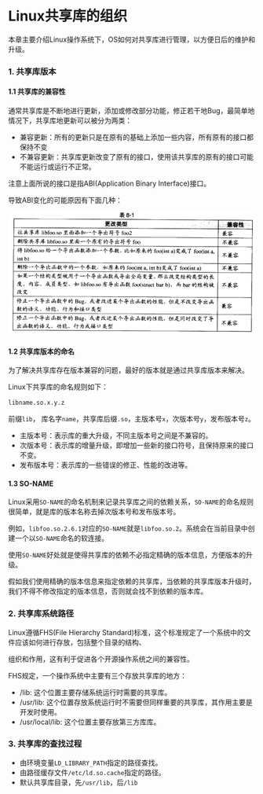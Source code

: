 # Linux共享库的组织

本章主要介绍Linux操作系统下，OS如何对共享库进行管理，以方便日后的维护和升级。

### 1. 共享库版本

#### 1.1 共享库的兼容性

通常共享库是不断地进行更新，添加或修改部分功能，修正若干地Bug，最简单地情况下，共享库地更新可以被分为两类：

+ 兼容更新：所有的更新只是在原有的基础上添加一些内容，所有原有的接口都保持不变
+ 不兼容更新：共享库更新改变了原有的接口，使用该共享库的原有的接口可能不能运行或运行不正常。

注意上面所说的接口是指ABI(Application Binary Interface)接口。

导致ABI变化的可能原因有下面几种：

![](.\images\导致共享对象ABI变化的若干种原因.png)

#### 1.2 共享库版本的命名

为了解决共享库存在版本兼容的问题，最好的版本就是通过共享库版本来解决。

Linux下共享库的命名规则如下：

```txt
libname.so.x.y.z
```

前缀`lib`， 库名字`name`，共享库后缀`.so`，主版本号`x`，次版本号`y`，发布版本号`z`。

+ 主版本号：表示库的重大升级，不同主版本号之间是不兼容的。
+ 次版本号：表示库的增量升级，即增加一些新的接口符号，且保持原来的接口不变。
+ 发布版本号：表示库的一些错误的修正、性能的改进等。

#### 1.3 SO-NAME

Linux采用`SO-NAME`的命名机制来记录共享库之间的依赖关系，`SO-NAME`的命名规则很简单，就是库的版本名称去掉次版本号和发布版本号。

例如，`libfoo.so.2.6.1`对应的`SO-NAME`就是`libfoo.so.2`。系统会在当前目录中创建一个以`SO-NAME`命名的软连接。

使用`SO-NAME`好处就是使得共享库的依赖不必指定精确的版本信息，方便版本的升级。

假如我们使用精确的版本信息来指定依赖的共享库，当依赖的共享库版本升级时，我们不得不修改指定的版本信息，否则就会找不到依赖的版本库。

### 2. 共享库系统路径

Linux遵循FHS(File Hierarchy Standard)标准，这个标准规定了一个系统中的文件应该如何进行存放，包括整个目录的结构、

组织和作用，这有利于促进各个开源操作系统之间的兼容性。

FHS规定，一个操作系统中主要有三个存放共享库的地方：

+ /lib: 这个位置主要存储系统运行时需要的共享库。
+ /usr/lib: 这个位置存放系统运行时不需要但同样重要的共享库，其作用主要是开发时使用。
+ /usr/local/lib: 这个位置主要存放第三方库库。

### 3. 共享库的查找过程

+ 由环境变量`LD_LIBRARY_PATH`指定的路径查找。
+ 由路径缓存文件`/etc/ld.so.cache`指定的路径。
+ 默认共享库目录，先`/usr/lib`，后`/lib`